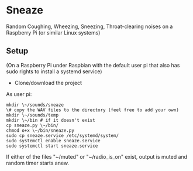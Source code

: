 # Sneaze
Random Coughing, Wheezing, Sneezing, Throat-clearing noises on a Raspberry Pi (or similar Linux systems)

## Setup

(On a Raspberry Pi under Raspbian with the default user pi that also has sudo rights to install a systemd service)

* Clone/download the project

As user pi:

    mkdir \~/sounds/sneaze
    \# copy the WAV files to the directory (feel free to add your own)
    mkdir \~/sounds/temp
    mkdir \~/bin # if it doesn't exist
    cp sneaze.py \~/bin/ 
    chmod o+x \~/bin/sneaze.py
    sudo cp sneaze.service /etc/systemd/system/
    sudo systemctl enable sneaze.service
    sudo systemctl start sneaze.service

If either of the files "\~/muted" or "\~/radio_is_on" exist, output is muted and random timer starts anew.